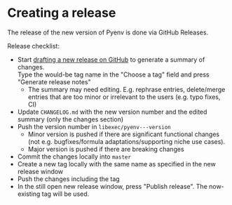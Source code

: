 Creating a release
==================

The release of the new version of Pyenv is done via GitHub Releases.

Release checklist:
* Start [drafting a new release on GitHub](https://github.com/pyenv/pyenv/releases) to generate a summary of changes.  
Type the would-be tag name in the "Choose a tag" field and press "Generate release notes"
  * The summary may need editing. E.g. rephrase entries, delete/merge entries that are too minor or irrelevant to the users (e.g. typo fixes, CI)
* Update `CHANGELOG.md` with the new version number and the edited summary (only the changes section)
* Push the version number in `libexec/pyenv---version`
  * Minor version is pushed if there are significant functional changes (not e.g. bugfixes/formula adaptations/supporting niche use cases).
  * Major version is pushed if there are breaking changes
* Commit the changes locally into `master`
* Create a new tag locally with the same name as specified in the new release window
* Push the changes including the tag
* In the still open new release window, press "Publish release". The now-existing tag will be used.